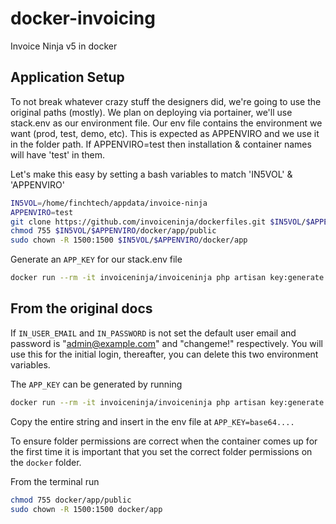 # docker-invoicing
Invoice Ninja v5 in docker

## Application Setup
To not break whatever crazy stuff the designers did, we're going to use the original paths (mostly).
We plan on deploying via portainer, we'll use stack.env as our environment file.
Our env file contains the environment we want (prod, test, demo, etc). This is expected as APPENVIRO and we use it in the folder path.
If APPENVIRO=test then installation & container names will have 'test' in them.

Let's make this easy by setting a bash variables to match 'IN5VOL' & 'APPENVIRO'
```bash
IN5VOL=/home/finchtech/appdata/invoice-ninja
APPENVIRO=test
git clone https://github.com/invoiceninja/dockerfiles.git $IN5VOL/$APPENVIRO
chmod 755 $IN5VOL/$APPENVIRO/docker/app/public
sudo chown -R 1500:1500 $IN5VOL/$APPENVIRO/docker/app
```

Generate an `APP_KEY` for our stack.env file

```bash
docker run --rm -it invoiceninja/invoiceninja php artisan key:generate --show
```



## From the original docs
If `IN_USER_EMAIL` and `IN_PASSWORD` is not set the default user email and password is "admin@example.com" and "changeme!" respectively. You will use this for the initial login, thereafter, you can delete this two environment variables.

The `APP_KEY` can be generated by running

```bash
docker run --rm -it invoiceninja/invoiceninja php artisan key:generate --show
```

Copy the entire string and insert in the env file at `APP_KEY=base64....`

To ensure folder permissions are correct when the container comes up for the first time it is important that you set the correct folder permissions on the `docker` folder.

From the terminal run

```bash
chmod 755 docker/app/public
sudo chown -R 1500:1500 docker/app
```